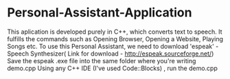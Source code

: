 # Personal-Assistant-Application
This aplication is developed purely in C++, which converts text to speech. It fulfills the commands such as Opening Browser, Opening a Website, Playing Songs etc.
To use this Personal Assistant, we need to download 'espeak' - Speech Synthesizer( Link for download - http://espeak.sourceforge.net/)
Save the espeak .exe file into the same folder where you're writing demo.cpp
Using any C++ IDE (I've used Code::Blocks) , run the demo.cpp
